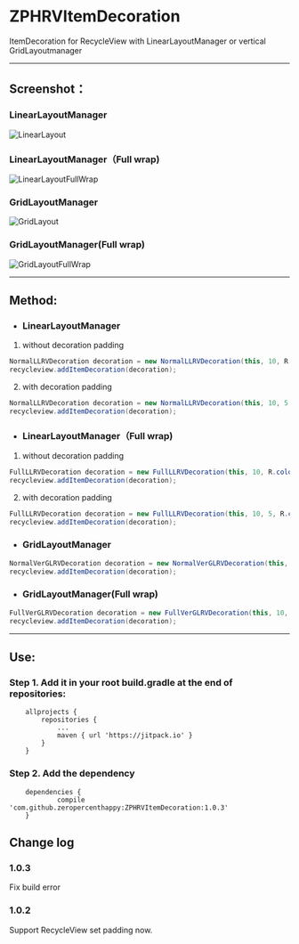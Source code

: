 # ZPHRVItemDecoration
ItemDecoration for RecycleView with LinearLayoutManager or vertical GridLayoutmanager

---

## Screenshot：
### LinearLayoutManager
![LinearLayout](https://github.com/zeropercenthappy/ZPHRVItemDecoration/blob/master/screenshots/device-2017-12-27-100128.png)
### LinearLayoutManager（Full wrap)
![LinearLayoutFullWrap](https://github.com/zeropercenthappy/ZPHRVItemDecoration/blob/master/screenshots/device-2017-12-27-100205.png)
### GridLayoutManager
![GridLayout](https://github.com/zeropercenthappy/ZPHRVItemDecoration/blob/master/screenshots/device-2017-12-27-100219.png)
### GridLayoutManager(Full wrap)
![GridLayoutFullWrap](https://github.com/zeropercenthappy/ZPHRVItemDecoration/blob/master/screenshots/device-2017-12-27-100232.png)

---

## Method:
+ ### LinearLayoutManager

1. without decoration padding
```java
NormalLLRVDecoration decoration = new NormalLLRVDecoration(this, 10, R.color.colorAccent);
recycleview.addItemDecoration(decoration);
```
2. with decoration padding
```java
NormalLLRVDecoration decoration = new NormalLLRVDecoration(this, 10, 5, R.color.colorAccent);
recycleview.addItemDecoration(decoration);
```
+ ### LinearLayoutManager（Full wrap)
1. without decoration padding
```java
FullLLRVDecoration decoration = new FullLLRVDecoration(this, 10, R.color.colorAccent);
recycleview.addItemDecoration(decoration);
```
2. with decoration padding
```java
FullLLRVDecoration decoration = new FullLLRVDecoration(this, 10, 5, R.color.colorAccent);
recycleview.addItemDecoration(decoration);
```
+ ### GridLayoutManager
```java
NormalVerGLRVDecoration decoration = new NormalVerGLRVDecoration(this, 10, R.color.colorAccent);
recycleview.addItemDecoration(decoration);
```
+ ### GridLayoutManager(Full wrap)
```java
FullVerGLRVDecoration decoration = new FullVerGLRVDecoration(this, 10, R.color.colorAccent);
recycleview.addItemDecoration(decoration);
```
---

## Use:
### Step 1. Add it in your root build.gradle at the end of repositories:
```
    allprojects {
        repositories {
            ...
            maven { url 'https://jitpack.io' }
        }
    }
```
### Step 2. Add the dependency
````
    dependencies {
            compile 'com.github.zeropercenthappy:ZPHRVItemDecoration:1.0.3'
    }
````

## Change log
### 1.0.3
Fix build error
### 1.0.2
Support RecycleView set padding now.
